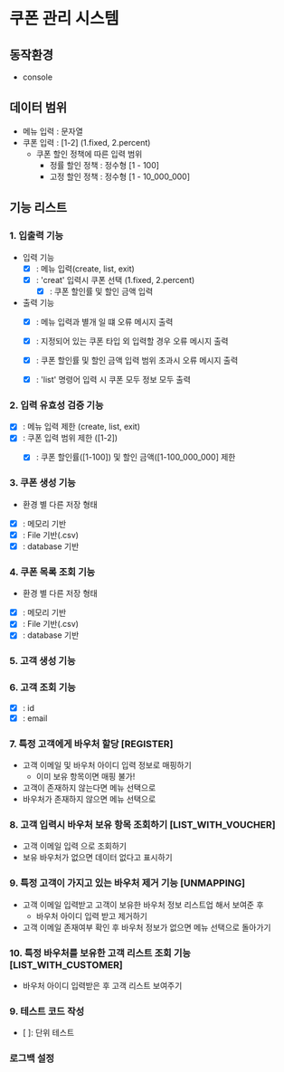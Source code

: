 # 쿠폰 관리 시스템

## 동작환경
- console

## 데이터 범위
- 메뉴 입력 : 문자열
- 쿠폰 입력 : [1-2] (1.fixed, 2.percent)
  - 쿠폰 할인 정책에 따른 입력 범위
    - 정률 할인 정책 : 정수형 [1 - 100]
    - 고정 할인 정책 : 정수형 [1 - 10_000_000]


## 기능 리스트

### 1. 입출력 기능
- 입력 기능
  - [x] : 메뉴 입력(create, list, exit)
  - [x] : 'creat' 입력시 쿠폰 선택 (1.fixed, 2.percent)
    - [x] : 쿠폰 할인률 및 할인 금액 입력
- 출력 기능
  - [x] : 메뉴 입력과 별개 일 떄 오류 메시지 출력
  - [x] : 지정되어 있는 쿠폰 타입 외 입력할 경우 오류 메시지 출력
  - [x] : 쿠폰 할인률 및 할인 금액 입력 범위 초과시 오류 메시지 출력
  - [x] : 'list' 명령어 입력 시 쿠폰 모두 정보 모두 출력


### 2. 입력 유효성 검증 기능 
- [x] : 메뉴 입력 제한 (create, list, exit)
- [x] : 쿠폰 입력 범위 제한 ([1-2])
  - [x] : 쿠폰 할인률([1-100]) 및 할인 금액([1-100_000_000] 제한


### 3. 쿠폰 생성 기능
- 환경 별 다른 저장 형태
- [x] : 메모리 기반
- [x] : File 기반(.csv)
- [x] : database 기반

### 4. 쿠폰 목록 조회 기능
- 환경 별 다른 저장 형태
- [x] : 메모리 기반
- [x] : File 기반(.csv)
- [x] : database 기반
### 5. 고객 생성 기능

### 6. 고객 조회 기능
- [x] : id
- [x] : email

### 7. 특정 고객에게 바우처 할당 [REGISTER]
  - 고객 이메일 및 바우처 아이디 입력 정보로 매핑하기
    - 이미 보유 항목이면 매핑 불가!
  - 고객이 존재하지 않는다면 메뉴 선택으로
  - 바우처가 존재하지 않으면 메뉴 선택으로

### 8. 고객 입력시 바우처 보유 항목 조회하기 [LIST_WITH_VOUCHER]
  - 고객 이메일 입력 으로 조회하기
  - 보유 바우처가 없으면 데이터 없다고 표시하기


### 9. 특정 고객이 가지고 있는 바우처 제거 기능 [UNMAPPING]
  - 고객 이메일 입력받고 고객이 보유한 바우처 정보 리스트업 해서 보여준 후
    - 바우처 아이디 입력 받고 제거하기
  - 고객 이메일 존재여부 확인 후 바우처 정보가 없으면 메뉴 선택으로 돌아가기


### 10. 특정 바우처를 보유한 고객 리스트 조회 기능 [LIST_WITH_CUSTOMER]
  - 바우처 아이디 입력받은 후 고객 리스트 보여주기

### 9. 테스트 코드 작성
- [ ]: 단위 테스트



### 로그백 설정


  








